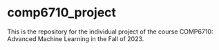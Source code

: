 # comp6710_project
This is the repository for the individual project of the course COMP6710: Advanced Machine Learning in the Fall of 2023.
